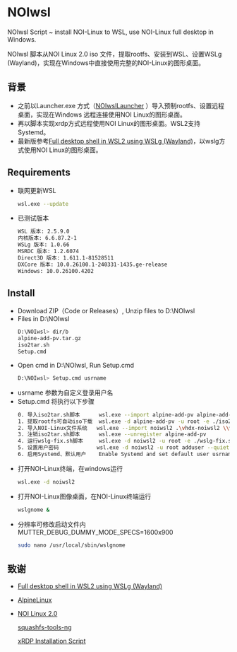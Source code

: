 # NOIwsl

NOIwsl Script ~ install NOI-Linux to WSL, use NOI-Linux full desktop in Windows.

NOIwsl 脚本从NOI Linux 2.0 iso 文件，提取rootfs、安装到WSL、设置WSLg (Wayland)，实现在Windows中直接使用完整的NOI-Linux的图形桌面。

## 背景
* 之前以Launcher.exe 方式（[NOIwslLauncher](https://github.com/wideyu/noiwslLauncher) ）导入预制rootfs、设置远程桌面，实现在Windows 远程连接使用NOI Linux的图形桌面。
* 再以脚本实现xrdp方式远程使用NOI Linux的图形桌面。WSL2支持Systemd。
* 最新版参考[Full desktop shell in WSL2 using WSLg (Wayland)](https://gist.github.com/tdcosta100/7def60bccc8ae32cf9cacb41064b1c0f)，以wslg方式使用NOI Linux的图形桌面。
## Requirements
* 联网更新WSL
  ```bash
  wsl.exe --update
  ```
* 已测试版本
  ```bash
  WSL 版本: 2.5.9.0
  内核版本: 6.6.87.2-1
  WSLg 版本: 1.0.66
  MSRDC 版本: 1.2.6074
  Direct3D 版本: 1.611.1-81528511
  DXCore 版本: 10.0.26100.1-240331-1435.ge-release
  Windows: 10.0.26100.4202
  ```

## Install
* Download ZIP（Code or Releases）, Unzip files to D:\NOIwsl
* Files in D:\NOIwsl
  ```bash
  D:\NOIwsl> dir/b
  alpine-add-pv.tar.gz
  iso2tar.sh
  Setup.cmd
  ```
* Open cmd in D:\NOIwsl, Run Setup.cmd 
  ```bash
  D:\NOIwsl> Setup.cmd usrname
  ```
* usrname 参数为自定义登录用户名
* Setup.cmd 将执行以下步骤
  ```bash
  0. 导入iso2tar.sh脚本      wsl.exe --import alpine-add-pv alpine-add-pv alpine-add-pv.tar.gz --version 2
  1. 提取rootfs可自动iso下载  wsl.exe -d alpine-add-pv -u root -e ./iso2tar.sh ubuntu-noi-v2.0.iso /casper/filesystem.squashfs /root/rootfs.tar
  2. 导入NOI-Linux文件系统   wsl.exe --import noiwsl2 .\vhdx-noiwsl2 \\wsl.localhost\alpine-add-pv/root/rootfs.tar --version 2
  3. 注销iso2tar.sh脚本      wsl.exe --unregister alpine-add-pv
  4. 运行wslg-fix.sh脚本     wsl.exe -d noiwsl2 -u root -e ./wslg-fix.sh 
  5. 设置用户密码            wsl.exe -d noiwsl2 -u root adduser --quiet --gecos '' usrname 
  6. 启用Systemd、默认用户    Enable Systemd and set default user usrname 
  ```
* 打开NOI-Linux终端，在windows运行
  ```bash
  wsl.exe -d noiwsl2
  ```
* 打开NOI-Linux图像桌面，在NOI-Linux终端运行
  ```bash
  wslgnome &
  ```
* 分辨率可修改启动文件内 MUTTER_DEBUG_DUMMY_MODE_SPECS=1600x900
  ```bash
  sudo nano /usr/local/sbin/wslgnome
  ```


## 致谢
* [Full desktop shell in WSL2 using WSLg (Wayland)](https://gist.github.com/tdcosta100/7def60bccc8ae32cf9cacb41064b1c0f)
* [AlpineLinux](https://alpinelinux.org)
* [NOI Linux 2.0](https://www.noi.cn/gynoi/jsgz/2021-07-16/732450.shtml)

  [squashfs-tools-ng](https://github.com/AgentD/squashfs-tools-ng)
  
  [xRDP Installation Script](https://c-nergy.be)
